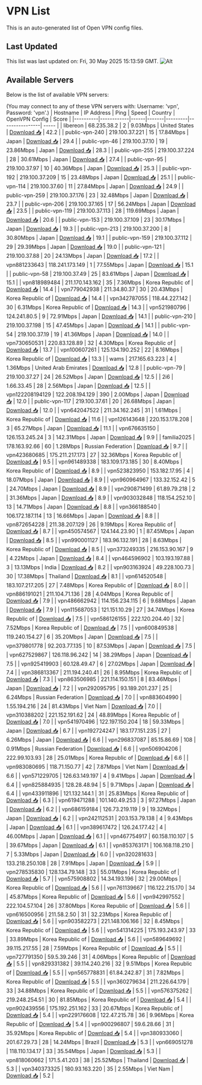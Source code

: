 # VPN List

This is an auto-generated list of Open VPN config files.

## Last Updated

This list was last updated on: Fri, 30 May 2025 15:13:59 GMT.
![Alt](https://repobeats.axiom.co/api/embed/186b98318ef1479477931607c1ad7d823f12451f.svg "Repobeats analytics image")

## Available Servers

Below is the list of available VPN servers:

(You may connect to any of these VPN servers with: Username: 'vpn', Password: 'vpn'.)
| Hostname | IP Address | Ping | Speed | Country | OpenVPN Config | Score |
|----------|------------|------|-------|---------|----------------| ----- |
| libereon | 68.235.38.2 | 2 | 9.03Mbps | United States | [Download 📥](./configs/server_0_US.ovpn) | 42.2 |
| public-vpn-240 | 219.100.37.221 | 15 | 17.84Mbps | Japan | [Download 📥](./configs/server_1_JP.ovpn) | 29.4 |
| public-vpn-46 | 219.100.37.10 | 19 | 23.86Mbps | Japan | [Download 📥](./configs/server_2_JP.ovpn) | 28.3 |
| public-vpn-255 | 219.100.37.224 | 28 | 30.61Mbps | Japan | [Download 📥](./configs/server_3_JP.ovpn) | 27.4 |
| public-vpn-95 | 219.100.37.97 | 10 | 40.36Mbps | Japan | [Download 📥](./configs/server_4_JP.ovpn) | 25.3 |
| public-vpn-192 | 219.100.37.209 | 15 | 23.48Mbps | Japan | [Download 📥](./configs/server_5_JP.ovpn) | 25.1 |
| public-vpn-114 | 219.100.37.60 | 11 | 27.84Mbps | Japan | [Download 📥](./configs/server_6_JP.ovpn) | 24.9 |
| public-vpn-259 | 219.100.37.176 | 23 | 32.48Mbps | Japan | [Download 📥](./configs/server_7_JP.ovpn) | 23.7 |
| public-vpn-206 | 219.100.37.165 | 17 | 56.24Mbps | Japan | [Download 📥](./configs/server_8_JP.ovpn) | 23.5 |
| public-vpn-119 | 219.100.37.113 | 28 | 119.69Mbps | Japan | [Download 📥](./configs/server_9_JP.ovpn) | 20.6 |
| public-vpn-153 | 219.100.37.109 | 23 | 30.17Mbps | Japan | [Download 📥](./configs/server_10_JP.ovpn) | 19.3 |
| public-vpn-213 | 219.100.37.200 | 8 | 30.80Mbps | Japan | [Download 📥](./configs/server_11_JP.ovpn) | 19.1 |
| public-vpn-159 | 219.100.37.112 | 29 | 29.39Mbps | Japan | [Download 📥](./configs/server_12_JP.ovpn) | 19.0 |
| public-vpn-121 | 219.100.37.88 | 20 | 24.13Mbps | Japan | [Download 📥](./configs/server_13_JP.ovpn) | 17.2 |
| vpn881233643 | 118.241.173.149 | 1 | 77.55Mbps | Japan | [Download 📥](./configs/server_14_JP.ovpn) | 15.1 |
| public-vpn-58 | 219.100.37.49 | 25 | 83.61Mbps | Japan | [Download 📥](./configs/server_15_JP.ovpn) | 15.1 |
| vpn818989484 | 211.170.143.162 | 35 | 7.36Mbps | Korea Republic of | [Download 📥](./configs/server_16_KR.ovpn) | 14.4 |
| vpn779042938 | 211.34.80.37 | 30 | 20.43Mbps | Korea Republic of | [Download 📥](./configs/server_17_KR.ovpn) | 14.4 |
| vpn342787055 | 118.44.227.142 | 30 | 6.31Mbps | Korea Republic of | [Download 📥](./configs/server_18_KR.ovpn) | 14.3 |
| vpn521980796 | 124.241.80.5 | 9 | 72.91Mbps | Japan | [Download 📥](./configs/server_19_JP.ovpn) | 14.1 |
| public-vpn-210 | 219.100.37.198 | 15 | 47.45Mbps | Japan | [Download 📥](./configs/server_20_JP.ovpn) | 14.1 |
| public-vpn-54 | 219.100.37.19 | 19 | 41.36Mbps | Japan | [Download 📥](./configs/server_21_JP.ovpn) | 14.0 |
| vpn730650531 | 220.83.128.89 | 32 | 4.30Mbps | Korea Republic of | [Download 📥](./configs/server_22_KR.ovpn) | 13.7 |
| vpn100607261 | 125.134.190.252 | 22 | 8.16Mbps | Korea Republic of | [Download 📥](./configs/server_23_KR.ovpn) | 13.3 |
| wams | 217.165.63.223 | 4 | 1.36Mbps | United Arab Emirates | [Download 📥](./configs/server_24_AE.ovpn) | 12.8 |
| public-vpn-79 | 219.100.37.27 | 24 | 26.52Mbps | Japan | [Download 📥](./configs/server_25_JP.ovpn) | 12.5 |
| 2i6 | 1.66.33.45 | 28 | 2.56Mbps | Japan | [Download 📥](./configs/server_26_JP.ovpn) | 12.5 |
| vpn122208194129 | 122.208.194.129 | 390 | 2.00Mbps | Japan | [Download 📥](./configs/server_27_JP.ovpn) | 12.0 |
| public-vpn-117 | 219.100.37.61 | 20 | 26.68Mbps | Japan | [Download 📥](./configs/server_28_JP.ovpn) | 12.0 |
| vpn642047522 | 211.34.162.245 | 31 | 1.61Mbps | Korea Republic of | [Download 📥](./configs/server_29_KR.ovpn) | 11.6 |
| vpn126143648 | 220.153.178.208 | 3 | 65.27Mbps | Japan | [Download 📥](./configs/server_30_JP.ovpn) | 11.1 |
| vpn676635150 | 126.153.245.24 | 3 | 142.31Mbps | Japan | [Download 📥](./configs/server_31_JP.ovpn) | 9.9 |
| familia2025 | 178.163.92.66 | 60 | 1.28Mbps | Russian Federation | [Download 📥](./configs/server_32_RU.ovpn) | 9.7 |
| vpn423680685 | 175.211.217.173 | 27 | 32.36Mbps | Korea Republic of | [Download 📥](./configs/server_33_KR.ovpn) | 9.5 |
| vpn961489338 | 183.109.173.185 | 30 | 8.40Mbps | Korea Republic of | [Download 📥](./configs/server_34_KR.ovpn) | 8.9 |
| vpn523823950 | 153.182.17.95 | 4 | 18.07Mbps | Japan | [Download 📥](./configs/server_35_JP.ovpn) | 8.9 |
| vpn960964967 | 133.32.152.42 | 5 | 24.70Mbps | Japan | [Download 📥](./configs/server_36_JP.ovpn) | 8.9 |
| vpn290871499 | 61.89.79.218 | 2 | 31.36Mbps | Japan | [Download 📥](./configs/server_37_JP.ovpn) | 8.9 |
| vpn903032848 | 118.154.252.10 | 13 | 14.71Mbps | Japan | [Download 📥](./configs/server_38_JP.ovpn) | 8.8 |
| vpn366188540 | 106.172.187.114 | 13 | 16.66Mbps | Japan | [Download 📥](./configs/server_39_JP.ovpn) | 8.8 |
| vpn872654228 | 211.38.207.129 | 26 | 9.19Mbps | Korea Republic of | [Download 📥](./configs/server_40_KR.ovpn) | 8.7 |
| vpn450574567 | 124.144.23.90 | 1 | 87.45Mbps | Japan | [Download 📥](./configs/server_41_JP.ovpn) | 8.5 |
| vpn990001127 | 183.96.132.191 | 28 | 8.63Mbps | Korea Republic of | [Download 📥](./configs/server_42_KR.ovpn) | 8.5 |
| vpn373249335 | 216.153.90.167 | 9 | 4.22Mbps | Japan | [Download 📥](./configs/server_43_JP.ovpn) | 8.4 |
| vpn464596902 | 103.193.197.88 | 3 | 13.13Mbps | India | [Download 📥](./configs/server_44_IN.ovpn) | 8.2 |
| vpn903163924 | 49.228.100.73 | 30 | 17.38Mbps | Thailand | [Download 📥](./configs/server_45_TH.ovpn) | 8.1 |
| vpn614520548 | 183.107.217.205 | 27 | 7.48Mbps | Korea Republic of | [Download 📥](./configs/server_46_KR.ovpn) | 8.0 |
| vpn886191021 | 211.104.71.136 | 28 | 4.04Mbps | Korea Republic of | [Download 📥](./configs/server_47_KR.ovpn) | 7.9 |
| vpn486662942 | 114.156.234.115 | 6 | 9.68Mbps | Japan | [Download 📥](./configs/server_48_JP.ovpn) | 7.9 |
| vpn115687053 | 121.151.10.29 | 27 | 34.74Mbps | Korea Republic of | [Download 📥](./configs/server_49_KR.ovpn) | 7.5 |
| vpn586126155 | 222.120.204.40 | 32 | 7.52Mbps | Korea Republic of | [Download 📥](./configs/server_50_KR.ovpn) | 7.5 |
| vpn600849538 | 119.240.154.27 | 6 | 35.20Mbps | Japan | [Download 📥](./configs/server_51_JP.ovpn) | 7.5 |
| vpn379801778 | 92.203.77.135 | 10 | 87.53Mbps | Japan | [Download 📥](./configs/server_52_JP.ovpn) | 7.5 |
| vpn627529867 | 126.118.96.242 | 14 | 38.29Mbps | Japan | [Download 📥](./configs/server_53_JP.ovpn) | 7.5 |
| vpn925419903 | 60.128.49.47 | 6 | 27.02Mbps | Japan | [Download 📥](./configs/server_54_JP.ovpn) | 7.4 |
| vpn386813367 | 211.194.240.41 | 26 | 8.95Mbps | Korea Republic of | [Download 📥](./configs/server_55_KR.ovpn) | 7.3 |
| vpn863506985 | 221.114.150.151 | 8 | 83.46Mbps | Japan | [Download 📥](./configs/server_56_JP.ovpn) | 7.2 |
| vpn292095795 | 93.189.201.237 | 25 | 6.24Mbps | Russian Federation | [Download 📥](./configs/server_57_RU.ovpn) | 7.0 |
| vpn883604990 | 1.55.194.216 | 24 | 81.43Mbps | Viet Nam | [Download 📥](./configs/server_58_VN.ovpn) | 7.0 |
| vpn310388202 | 221.152.191.62 | 24 | 48.89Mbps | Korea Republic of | [Download 📥](./configs/server_59_KR.ovpn) | 7.0 |
| vpn541970496 | 122.197.150.204 | 18 | 59.33Mbps | Japan | [Download 📥](./configs/server_60_JP.ovpn) | 6.7 |
| vpn192724247 | 183.177.151.235 | 27 | 6.26Mbps | Japan | [Download 📥](./configs/server_61_JP.ovpn) | 6.6 |
| vpn296837087 | 85.15.86.69 | 108 | 0.91Mbps | Russian Federation | [Download 📥](./configs/server_62_RU.ovpn) | 6.6 |
| vpn506904206 | 222.99.103.93 | 28 | 25.01Mbps | Korea Republic of | [Download 📥](./configs/server_63_KR.ovpn) | 6.6 |
| vpn983080695 | 118.71.150.77 | 42 | 7.87Mbps | Viet Nam | [Download 📥](./configs/server_64_VN.ovpn) | 6.6 |
| vpn571229705 | 126.63.149.197 | 4 | 9.41Mbps | Japan | [Download 📥](./configs/server_65_JP.ovpn) | 6.4 |
| vpn825884935 | 128.28.48.94 | 5 | 9.71Mbps | Japan | [Download 📥](./configs/server_66_JP.ovpn) | 6.4 |
| vpn433911896 | 121.132.144.1 | 31 | 25.83Mbps | Korea Republic of | [Download 📥](./configs/server_67_KR.ovpn) | 6.3 |
| vpn619471288 | 101.140.49.253 | 3 | 97.27Mbps | Japan | [Download 📥](./configs/server_68_JP.ovpn) | 6.2 |
| vpn686159184 | 126.73.219.119 | 9 | 19.32Mbps | Japan | [Download 📥](./configs/server_69_JP.ovpn) | 6.2 |
| vpn242112531 | 203.153.79.138 | 4 | 9.43Mbps | Japan | [Download 📥](./configs/server_70_JP.ovpn) | 6.1 |
| vpn389617472 | 126.24.177.42 | 4 | 46.00Mbps | Japan | [Download 📥](./configs/server_71_JP.ovpn) | 6.1 |
| vpn467754917 | 60.158.110.107 | 5 | 39.67Mbps | Japan | [Download 📥](./configs/server_72_JP.ovpn) | 6.1 |
| vpn853763171 | 106.168.118.210 | 7 | 5.33Mbps | Japan | [Download 📥](./configs/server_73_JP.ovpn) | 6.0 |
| vpn320281633 | 133.218.250.108 | 28 | 7.91Mbps | Japan | [Download 📥](./configs/server_74_JP.ovpn) | 5.9 |
| vpn278535830 | 128.134.79.148 | 33 | 55.01Mbps | Korea Republic of | [Download 📥](./configs/server_75_KR.ovpn) | 5.7 |
| vpn575908802 | 14.34.193.196 | 32 | 29.00Mbps | Korea Republic of | [Download 📥](./configs/server_76_KR.ovpn) | 5.6 |
| vpn761139667 | 116.122.215.170 | 34 | 45.87Mbps | Korea Republic of | [Download 📥](./configs/server_77_KR.ovpn) | 5.6 |
| vpn942997552 | 222.104.57.104 | 26 | 37.80Mbps | Korea Republic of | [Download 📥](./configs/server_78_KR.ovpn) | 5.6 |
| vpn616500956 | 211.58.2.50 | 31 | 32.23Mbps | Korea Republic of | [Download 📥](./configs/server_79_KR.ovpn) | 5.6 |
| vpn903582273 | 221.148.106.166 | 32 | 8.45Mbps | Korea Republic of | [Download 📥](./configs/server_80_KR.ovpn) | 5.6 |
| vpn541314225 | 175.193.243.97 | 33 | 33.89Mbps | Korea Republic of | [Download 📥](./configs/server_81_KR.ovpn) | 5.6 |
| vpn589649692 | 39.115.217.55 | 28 | 7.59Mbps | Korea Republic of | [Download 📥](./configs/server_82_KR.ovpn) | 5.5 |
| vpn727791350 | 59.5.39.246 | 31 | 4.06Mbps | Korea Republic of | [Download 📥](./configs/server_83_KR.ovpn) | 5.5 |
| vpn829331382 | 39.114.240.216 | 32 | 9.51Mbps | Korea Republic of | [Download 📥](./configs/server_84_KR.ovpn) | 5.5 |
| vpn565778831 | 61.84.242.87 | 31 | 7.82Mbps | Korea Republic of | [Download 📥](./configs/server_85_KR.ovpn) | 5.5 |
| vpn360279634 | 211.226.64.179 | 33 | 34.88Mbps | Korea Republic of | [Download 📥](./configs/server_86_KR.ovpn) | 5.5 |
| vpn576375262 | 219.248.254.51 | 30 | 81.85Mbps | Korea Republic of | [Download 📥](./configs/server_87_KR.ovpn) | 5.4 |
| vpn902439556 | 175.192.251.162 | 33 | 20.67Mbps | Korea Republic of | [Download 📥](./configs/server_88_KR.ovpn) | 5.4 |
| vpn229176608 | 122.47.215.78 | 36 | 9.96Mbps | Korea Republic of | [Download 📥](./configs/server_89_KR.ovpn) | 5.4 |
| vpn900296807 | 59.6.28.66 | 31 | 35.92Mbps | Korea Republic of | [Download 📥](./configs/server_90_KR.ovpn) | 5.4 |
| vpn380933060 | 201.67.29.73 | 28 | 14.24Mbps | Brazil | [Download 📥](./configs/server_91_BR.ovpn) | 5.3 |
| vpn669051278 | 118.110.134.17 | 33 | 35.54Mbps | Japan | [Download 📥](./configs/server_92_JP.ovpn) | 5.3 |
| vpn818060662 | 171.5.41.203 | 38 | 25.52Mbps | Thailand | [Download 📥](./configs/server_93_TH.ovpn) | 5.3 |
| vpn340373325 | 180.93.163.220 | 35 | 2.55Mbps | Viet Nam | [Download 📥](./configs/server_94_VN.ovpn) | 5.2 |
